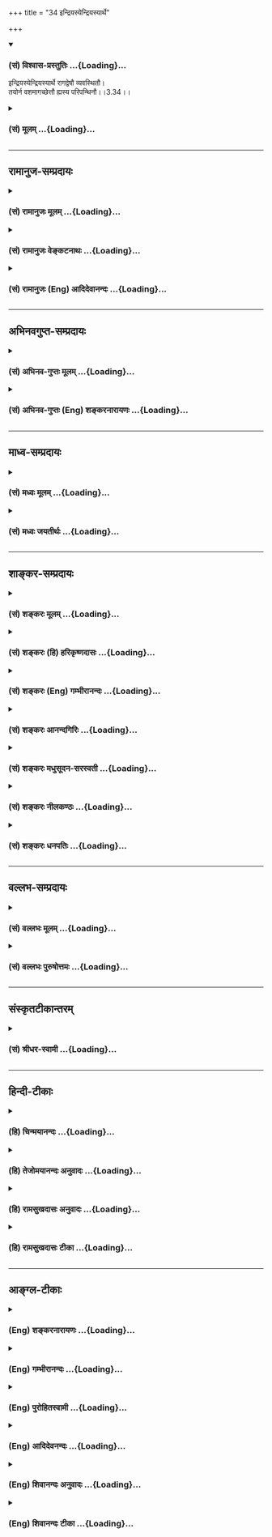 +++
title = "34 इन्द्रियस्येन्द्रियस्यार्थे"

+++
<div class="js_include" newlevelforh1="3" title="(सं) विश्वास-प्रस्तुतिः" unfilled url="/purANam/mahAbhAratam/06-bhIShma-parva/02-bhagavad-gItA-parva/saMskRtam/vishvAsa-prastutiH/03_karma-yogaH/34_indriyasyendriyas.md">
<details open><summary><h3>(सं) विश्वास-प्रस्तुतिः ...{Loading}...</h3></summary>

इन्द्रियस्येन्द्रियस्यार्थे रागद्वेषौ व्यवस्थितौ।  
तयोर्न वशमागच्छेत्तौ ह्यस्य परिपन्थिनौ।।3.34।।
</details>
</div>
<div class="js_include collapsed" newlevelforh1="3" title="(सं) मूलम्" unfilled url="/purANam/mahAbhAratam/06-bhIShma-parva/02-bhagavad-gItA-parva/saMskRtam/mUlam/03_karma-yogaH/34_indriyasyendriyas.md">
<details><summary><h3>(सं) मूलम् ...{Loading}...</h3></summary>

इन्द्रियस्येन्द्रियस्यार्थे रागद्वेषौ व्यवस्थितौ।  
तयोर्न वशमागच्छेत्तौ ह्यस्य परिपन्थिनौ।।3.34।।
</details>
</div>


_________________
## रामानुज-सम्प्रदायः
<div class="js_include collapsed" newlevelforh1="3" title="(सं) रामानुजः मूलम्" unfilled url="/purANam/mahAbhAratam/06-bhIShma-parva/02-bhagavad-gItA-parva/saMskRtam/rAmAnujaH/mUlam/03_karma-yogaH/34_indriyasyendriyas.md">
<details><summary><h3>(सं) रामानुजः मूलम् ...{Loading}...</h3></summary>

।।3.34।। श्रोत्रदिज्ञाने**न्द्रियस्य** अर्थे शब्दादौ
वागादिकर्मे**न्द्रियस्य** च **अर्थे** वचनादौ
प्राचीनवासनाजनिततदनुबुभूषारूपो रागः अवर्जनीयो व्यवस्थितः तदनुभवे
प्रतिहते च अवर्जनीयो द्वेषो व्यवस्थितः तौ एव ज्ञानयोगाय यतमानं
नियमितसर्वेन्द्रियं स्ववशे कृत्वा प्रसह्य स्वकार्येषु नियोजयतः। ततः च
अयम् आत्मस्वरूपानुभवविमुखो विनष्टो भवति। **तयोः न वशम् आगच्छेत्**
ज्ञानयोगारम्भेण रागद्वेषवशम् आगम्य न विनश्येत्। तौ रागद्वेषौ **हि अस्य**
दुर्जयौ शत्रू आत्मज्ञानाभ्यासं वारयतः।

</details>
</div>
<div class="js_include collapsed" newlevelforh1="3" title="(सं) रामानुजः वेङ्कटनाथः" unfilled url="/purANam/mahAbhAratam/06-bhIShma-parva/02-bhagavad-gItA-parva/saMskRtam/rAmAnujaH/venkaTanAthaH/03_karma-yogaH/34_indriyasyendriyas.md">
<details><summary><h3>(सं) रामानुजः वेङ्कटनाथः ...{Loading}...</h3></summary>

  
  
।।3.34।। वासनायाः स्वानुरूपचेष्टाहेतुत्वेऽवान्तरव्यापारोऽनन्तरमुच्यत
इत्यभिप्रायेणाह प्रकृत्यनुयायित्वेति। इन्द्रियस्येन्द्रियस्येति वीप्सा
सर्वेन्द्रियसङ्ग्रहार्थेत्यभिप्रायेण ज्ञानेन्द्रियकर्मेन्द्रियोपादानम्।
अर्थशब्दोऽत्र विषयपरः। साध्यस्य च
व्यापारविषयत्वाद्वचनादेरप्यत्रार्थशब्दार्थता दर्शिता। व्यवस्थितौ
इत्यत्रोपसर्गार्थविवरणम् अवर्जनीय इति। वासनाया इच्छाद्वारेणैव
प्रवृत्तिहेतुत्ववचनात् ज्ञानवासनैव कर्महेतुत्ववेषेण कर्मवासनत्युच्यते न
तु वासनान्तरमस्तीत्यपि सूचितं भवति। इन्द्रियस्येन्द्रियस्यार्थे रागद्वेषौ
व्यवस्थितौ इत्युक्ते शब्दादिविषयेषु रागवद्द्वेषोऽपि किं स्वरसवाही इति
शङ्का स्यात् तद्व्युदासायाहतदनुभव इति। ततः किं इति शङ्कायांसदृशं चेष्टते
3।33 इत्यनेनैकीकृत्यानुसन्दधानस्तात्पर्यार्थमाहतावेवमिति।
एवमुक्तवासनानुयायित्वप्रकारेणेत्यर्थः। नियमितसर्वेन्द्रियमित्यनेन बलात्
क्षणमात्रनिमीलनादिनियमनमुच्यतेस्वकार्येष्विति विषयानुभवेषु वचनादानादिषु
कर्मसु चेत्यर्थः। सङ्गात्सञ्जायते इत्यारभ्यबुद्धिनाशात्प्रणश्यति 2।6263
इत्यन्तं पूर्वप्रपञ्चितमवसरे स्मारयति ततश्चायमिति। तयोर्न वशमागच्छेत्
इत्येतन्न तावद्रागद्वेषनिषेधमात्रम् तदा ह्यौचित्यात् ज्ञानयोगाङ्गविधानं
स्यात्। तच्च ज्ञानयोगानादरणीयताप्रकरणासङ्गतम् अतोऽत्र यया वचनव्यक्त्या
ज्ञानयोगानादरणीयता सूच्येत सैव ग्राह्येत्यभिप्रायेणाह ज्ञानयोगेति।
कर्मयोगारम्भे तु चिराभ्यस्तसजातीयविषयेषु प्रवृत्तेर्न
रागद्वेषयोर्बलात्कार इति भावः। आगम्य न विनश्येदिति विनाशहेतुभूतं
तद्वशगमनं परिहरेदित्यर्थः। तद्वशगमने कथं विनाशः इति शङ्कायां
चतुर्थपादमवतारयतितौ हीति। काम एष क्रोध एषः 3।37़ इत्यादिभिः
श्लोकैर्वक्ष्यमाणमाकारमभिप्रेत्यदुर्जयौ शत्रू इत्युक्तम्। परिपन्थित्वं
प्रकृतविषयं योजयति आत्मज्ञानाभ्यासं वारयत इति। मुक्तिघण्टापथे
लुण्टाकवदवस्थितावित्यर्थः।  
  

</details>
</div>
<div class="js_include collapsed" newlevelforh1="3" title="(सं) रामानुजः (Eng) आदिदेवानन्दः" unfilled url="/purANam/mahAbhAratam/06-bhIShma-parva/02-bhagavad-gItA-parva/saMskRtam/rAmAnujaH/english/AdidevAnandaH/03_karma-yogaH/34_indriyasyendriyas.md">
<details><summary><h3>(सं) रामानुजः (Eng) आदिदेवानन्दः ...{Loading}...</h3></summary>

3.34 An unavoidable attraction has been fixed for organs of sense like
ear towards the objects like sound, and for organs of action like that
of tongue towards their objects like tasty food. This longing is in the
form of desire to experience these objects, which is caused by old
subtle impressions. When their experience is thwarted, an unavoidable
aversion is experienced. Thus, these two, attachment and aversion, bring
under their control one who aspires to follow Jnana Yoga, and forcibly
engage him in actions appropriate to them, in spite of his having
established some sort of control over the senses. Such an aspirant fails
to get the experience of the self, and therefore becomes completely
lost. So no one practising Jnana Yoga should come under the sway of
attachment and aversion, which are ruinous. These two, attachment and
aversion, are indeed his unconerable foes that deter him from the
practice of Jnana Yoga.

</details>
</div>


_________________
## अभिनवगुप्त-सम्प्रदायः
<div class="js_include collapsed" newlevelforh1="3" title="(सं) अभिनव-गुप्तः मूलम्" unfilled url="/purANam/mahAbhAratam/06-bhIShma-parva/02-bhagavad-gItA-parva/saMskRtam/abhinava-guptaH/mUlam/03_karma-yogaH/34_indriyasyendriyas.md">
<details><summary><h3>(सं) अभिनव-गुप्तः मूलम् ...{Loading}...</h3></summary>

।।3.34 3.35।। कथं तर्हि बन्धः इत्थमित्युच्यते +++(N omits इत्थम् K omits
इति)+++। इन्द्रियस्येति। श्रेयानिति। संसारी च प्रतिविषयं रागं द्वेषं च
गृह्णाति यतः कर्माणि आत्मकर्तृकाण्येव विमूढत्वादभिमन्यते इति सममपि
भोजनादिव्यवहारं कुर्वतोः ज्ञानिसंसारिणोरस्त्ययं विशेषः। अयं नः
सिद्धान्तः सर्वथा मुक्तसंगस्य स्वधर्मचारिणो नास्ति कश्चित्
पुण्यपापात्मको बन्धः। स्वधर्मो हि हृदयादनपायी स्वरसनिरूढ +++(N K निगूढः)+++
एव न तेन कश्चिदपि रिक्तो जन्तुर्जायते इत्यत्याज्यः।

</details>
</div>
<div class="js_include collapsed" newlevelforh1="3" title="(सं) अभिनव-गुप्तः (Eng) शङ्करनारायणः" unfilled url="/purANam/mahAbhAratam/06-bhIShma-parva/02-bhagavad-gItA-parva/saMskRtam/abhinava-guptaH/english/shankaranArAyaNaH/03_karma-yogaH/34_indriyasyendriyas.md">
<details><summary><h3>(सं) अभिनव-गुप्तः (Eng) शङ्करनारायणः ...{Loading}...</h3></summary>

3.34 See Comment under 3.35

</details>
</div>


_________________
## माध्व-सम्प्रदायः
<div class="js_include collapsed" newlevelforh1="3" title="(सं) मध्वः मूलम्" unfilled url="/purANam/mahAbhAratam/06-bhIShma-parva/02-bhagavad-gItA-parva/saMskRtam/madhvaH/mUlam/03_karma-yogaH/34_indriyasyendriyas.md">
<details><summary><h3>(सं) मध्वः मूलम् ...{Loading}...</h3></summary>

।।3.34।। तथापि शक्तितो निग्रहः कार्यः। निग्रहात्सद्यः प्रयोजनाभावेऽपि
भवत्येवातिप्रयत्नत इत्याशयवानाह इन्द्रियस्येति। तथा ह्युक्तम् संस्कारो
बलवानेष ब्रह्माद्या अपि तद्वशाः। तथापि सोऽन्यथाकर्तुं शक्यतेऽतिप्रयत्नतः
इति।

</details>
</div>
<div class="js_include collapsed" newlevelforh1="3" title="(सं) मध्वः जयतीर्थः" unfilled url="/purANam/mahAbhAratam/06-bhIShma-parva/02-bhagavad-gItA-parva/saMskRtam/madhvaH/jayatIrthaH/03_karma-yogaH/34_indriyasyendriyas.md">
<details><summary><h3>(सं) मध्वः जयतीर्थः ...{Loading}...</h3></summary>

।।3.34।। इन्द्रियस्य इत्यस्य सङ्गतिमाह **तथापी**ति। एवं तर्हिमयि सर्वाणि
कर्माणि 3।30 इतिविधानं फलकथनं च व्यर्थमित्याशङ्क्येति भावः।
यद्यपिप्रकृतिं यान्ति भूतानि 3।33 इति निग्रहोऽकिञ्चित्करस्तस्यापि
व्याहतमेतदुच्यत इत्यत उक्तं **निग्रहा**दिति।
निग्रहादित्याद्याशयवांस्तथापीत्याद्याहेति योजना। अत्रागमसम्मतिमाह
**तथाही**ति।

</details>
</div>


_________________
## शाङ्कर-सम्प्रदायः
<div class="js_include collapsed" newlevelforh1="3" title="(सं) शङ्करः मूलम्" unfilled url="/purANam/mahAbhAratam/06-bhIShma-parva/02-bhagavad-gItA-parva/saMskRtam/shankaraH/mUlam/03_karma-yogaH/34_indriyasyendriyas.md">
<details><summary><h3>(सं) शङ्करः मूलम् ...{Loading}...</h3></summary>

।।3.34।। **इन्द्रियस्येन्द्रियस्य अर्थे** सर्वेन्द्रियाणामर्थे
शब्दादिविषये इष्टे रागः अनिष्टे द्वेषः इत्येवं प्रतीन्द्रियार्थं
**रागद्वेषौ** अवश्यंभाविनौ तत्र अयं पुरुषकारस्य शास्त्रार्थस्य च विषय
उच्यते। शास्त्रार्थे प्रवृत्तः पूर्वमेव रागद्वेषयोर्वशं नागच्छेत्। या हि
पुरुषस्य प्रकृतिः सा रागद्वेषपुरःसरैव स्वकार्ये पुरुषं प्रवर्तयति। तदा
स्वधर्मपरित्यागः परधर्मानुष्ठानं च भवति। यदा पुनः रागद्वेषौ
तत्प्रतिपक्षेण नियमयति तदा शास्त्रदृष्टिरेव पुरुषः भवति न प्रकृतिवशः।
तस्मात् **तयोः** रागद्वेषयोः **वशं न आगच्छेत्** यतः **तौ हि अस्य**
पुरुषस्य **परिपन्थिनौ** श्रेयोमार्गस्य विघ्नकर्तारौ तस्करौ इव
पथीत्यर्थः।। तत्र रागद्वेषप्रयुक्तो मन्यते शास्त्रार्थमप्यन्यथा
परधर्मोऽपि धर्मत्वात् अनुष्ठेय एव इति तदसत्

</details>
</div>
<div class="js_include collapsed" newlevelforh1="3" title="(सं) शङ्करः (हि) हरिकृष्णदासः" unfilled url="/purANam/mahAbhAratam/06-bhIShma-parva/02-bhagavad-gItA-parva/saMskRtam/shankaraH/hindI/harikRShNadAsaH/03_karma-yogaH/34_indriyasyendriyas.md">
<details><summary><h3>(सं) शङ्करः (हि) हरिकृष्णदासः ...{Loading}...</h3></summary>

।।3.34।। यदि सभी जीव अपनीअपनी प्रकृतिके अनुरूप ही चेष्टा करते हैं
प्रकृतिसे रहित कोई है ही नहीं तब तो पुरुषके प्रयत्नकी आवश्यकता न रहनेसे
विधिनिषेध बतलानेवाला शास्त्र निरर्थक होगा इसपर यह कहते हैं इन्द्रिय
इन्द्रियके अर्थमें अर्थात् सभी इन्द्रियोंके शब्दादि विषयोंमें राग और
द्वेष स्थित हैं अर्थात् इष्टमें राग और अनिष्टमें द्वेष ऐसे प्रत्येक
इन्द्रियके विषयमें राग और द्वेष दोनों अवश्य रहते हैं। वहाँ
पुरुषप्रयत्नकी और शास्त्रकी आवश्यकताका विषय इस प्रकार बतलाते हैं
शास्त्रानुसार बर्तनेमें लगे हुए मनुष्यको चाहिये कि वह पहलेसे ही
रागद्वेषके वशमें न हो। अभिप्राय यह कि मनुष्यकी जो प्रकृति है वह
रागद्वेषपूर्वक ही अपने कार्यमें मनुष्यको नियुक्त करती है। तब स्वाभाविक
ही स्वधर्मका त्याग और परधर्मका अनुष्ठान होता है। परंतु जब यह जीव
प्रतिपक्षभावनासे रागद्वेषका संयम कर लेता है तब केवल शास्त्रदृष्टिवाला हो
जाता है फिर यह प्रकृतिके वशमें नहीं रहता। इसलिये ( कहते हैं कि )
मनुष्यको रागद्वेषके वशमें नहीं होना चाहिये क्योंकि वे ( रागद्वेष ) ही इस
जीवके परिपन्थी हैं अर्थात् चोरकी भाँति कल्याणमार्गमें विघ्न करनेवाले
हैं।

</details>
</div>
<div class="js_include collapsed" newlevelforh1="3" title="(सं) शङ्करः (Eng) गम्भीरानन्दः" unfilled url="/purANam/mahAbhAratam/06-bhIShma-parva/02-bhagavad-gItA-parva/saMskRtam/shankaraH/english/gambhIrAnandaH/03_karma-yogaH/34_indriyasyendriyas.md">
<details><summary><h3>(सं) शङ्करः (Eng) गम्भीरानन्दः ...{Loading}...</h3></summary>

3.34 Raga-dvesau, attraction and repulsion, in the following
manner-attraction towards desirable things, and repulsion against
undesirable things; (vyavasthitau, are ordained,) are sure to occur,
arthe, with regard to objects such as sound etc.; indriyasya indriyasya,
of all the organs, with regard to each of the organs. As to that, the
scope of personal effort and scriptural purpose are being stated as
follows: One who is engaged in the subject-matter of the scriptures
should, in the very beginning, not come under the influence of love and
hatred. For, that which is the nature of a person impels him to his
actions, verily under the influence eof love and hatred. And then follow
the rejection of one's own duty and the undertaking of somody else's
duty. On the other hand, when a person controls love and hatred with the
help of their opposites \[Ignorance, the cause of love and hatred, has
discrimination as its opposite.\], then he becomes mindful only of the
scriptural teachings; he ceases to be led by his nature. Therefore, na
agacchet, one should not come; vasam, under the sway; tayoh, of these
two, of love and hatred; hi because; tau, they; are asya, his, this
person's pari-panthinau, adversaries, who, like robbers, put obstacles
on his way to Liberation. This is the meaning. In this world, one
impelled by love and hatred misinterprets even the teaching of the
scriptures, and thinks that somody else's duty, too, has to be
undertaken just because it is a duty! That is wrong:

</details>
</div>
<div class="js_include collapsed" newlevelforh1="3" title="(सं) शङ्करः आनन्दगिरिः" unfilled url="/purANam/mahAbhAratam/06-bhIShma-parva/02-bhagavad-gItA-parva/saMskRtam/shankaraH/AnandagiriH/03_karma-yogaH/34_indriyasyendriyas.md">
<details><summary><h3>(सं) शङ्करः आनन्दगिरिः ...{Loading}...</h3></summary>

।।3.34।। सर्वस्य भूतवर्गस्य प्रकृतिवशवर्तित्वे
लौकिकवैदिकपुरुषकारविषयाभावाद्विधिनिषेधानर्थक्यमिति शङ्कते **यदीति।** ननु
यस्य न प्रकृतिरस्ति तस्य पुरुषकारसंभवादर्थवत्त्वं तद्विषये
विधिनिषेधयोर्भविष्यति नेत्याह **नचेति।** शङ्कितदोषं श्लोकेन परिहरति
**इदमित्यादिना।** वीप्सायाः सर्वकरणागोचरत्वं दर्शयति **सर्वेति।**
प्रत्यर्थं रागद्वेषयोरव्यवस्थायाः प्राप्तौ प्रत्यादिशति **इष्ट इति।**
प्रतिविषयं विभागेन तयोरन्यतरस्यावश्यकत्वेऽपि पुरुषकारविषयाभावप्रयुक्त्या
प्रागुक्तं दूषणं कथं समाधेयमित्याशङ्क्याह **तत्रेति।**
तयोरित्याद्यवतारितं भागं विभजते **शास्त्रार्थ इति।**
प्रकृतिवशत्वाज्जन्तोर्नैव नियोज्यत्वमित्याशङ्क्याह **या** **हीति।**
रागद्वेषद्वारा प्रकृतिवशवर्तित्वे स्वधर्मत्यागादि दुर्वारमित्युक्तम्
इदानीं विवेकविज्ञानेन रागादिनिवारणे शास्त्रीयदृष्ट्या प्रकृतिपारवश्यं
परिहर्तुं शक्यमित्याह **यदेति।** मिथ्याज्ञाननिबन्धनौ हि रागद्वेषौ
तत्प्रतिपक्षत्वं विवेकविज्ञानस्य मिथ्याज्ञानविरोधित्वादवधेयम्।
रागद्वेषयोर्मूलनिवृत्त्या निवृत्तौ प्रतिबन्धध्वंसे
कार्यसिद्धिमभिसंधायोक्तं **तदेति।** एवकारस्यान्ययोगव्यवच्छेदकत्वं
दर्शयति **नेति।** पूर्वोक्तं नियोगमुपसंहरति **तस्मादिति।** तत्र हेतुमाह
**यत इति।** हिशब्दोपात्तो हेतुर्यत इति प्रकटितः स च पूर्वेण तच्छब्देन
संबन्धनीयः। पुरुषपरिपन्थित्वमेव तयोः सोदाहरणं स्फोरयति
**श्रेयोमार्गस्येति।**

</details>
</div>
<div class="js_include collapsed" newlevelforh1="3" title="(सं) शङ्करः मधुसूदन-सरस्वती" unfilled url="/purANam/mahAbhAratam/06-bhIShma-parva/02-bhagavad-gItA-parva/saMskRtam/shankaraH/madhusUdana-sarasvatI/03_karma-yogaH/34_indriyasyendriyas.md">
<details><summary><h3>(सं) शङ्करः मधुसूदन-सरस्वती ...{Loading}...</h3></summary>

।।3.34।। ननु सर्वस्य प्राणिवर्गस्य प्रकृतिवशवर्तित्वे
लौकिकवैदिकपुरुषकारविषयाभावाद्विधिनिषेधानर्थक्यं प्राप्तं नच
प्रकृतिशून्यः कश्चिदस्ति यं प्रति तदर्थवत्त्वं स्यादित्यत आह
इन्द्रिस्येन्द्रियस्येति वीप्सया सर्वेषामिन्द्रियाणामर्थे विषये शब्दे
स्पर्शे रुपे रसे गन्धे च एवं कर्मेन्द्रिविषयेऽपि वचनादावनुकूले
शास्त्रनिषिद्धेऽपि रागः प्रतिकूले शास्त्रविहितेऽपि द्वेष इत्येवं
प्रतीन्द्रियार्थं रागद्वेषौ व्यवस्थितावानुकूल्यप्रातिकूल्यव्यवस्थया
स्थितौ नत्वनियमेन सर्वत्र तौ भवतः। तत्र पुरुषकारस्य शास्त्रस्य चायं
विषयो यत्तयोर्वशं नागच्छेदिति। कथं। या हि पुरुषस्य प्रकृतिः सा
बलवदनिष्टानुबन्धित्वज्ञानाभावसहकृतेष्टसाधनत्वज्ञाननिबन्धनं रागं
पुरस्कृत्यैव शास्त्रनिषिद्धे कलञ्जभक्षणादौ प्रवर्तयति तथा
बलवदिष्टसाधनत्वज्ञानाभावसहकृतानिष्टसाधनत्वज्ञाननिबन्धनं द्वेषं
पुरस्कृत्यैव शास्त्रविहितादपि सन्ध्यावन्दनादेर्निवर्तयति। तत्र शास्त्रेण
प्रतिषिद्धस्य बलवदनिष्टानुबन्धित्वे ज्ञापिते सहकार्यभावात्केवलं
दृष्टेष्टसाधनताज्ञानं मधुविषसंपृक्तान्नभोजनइव तत्र न रागं जनयितुं
शक्नोति। एवं विहितस्य शास्त्रेण बलवदिष्टानुबन्धित्वे बोधिते
सहकार्यभावात्केवलमनिष्टसाधनत्वज्ञानं भोजनादाविव तत्र न द्वेषं जनयितुं
शक्नोति। ततश्चाप्रतिबद्धं शास्त्रं विहिते पुरुषं प्रवर्तयति निषिद्धाच्च
निवर्तयतीति शास्त्रीयविवेकविज्ञानप्राबल्येन स्वाभाविकरागद्वेषयोः
कारणोपमर्देनोपमर्दान्न प्रकृतिर्विपरीतमार्गे पुरुषं शास्त्रदृष्टिं
प्रवर्तयितुं शक्नोतीति न शास्त्रस्य पुरुषकारस्य च वैयर्थ्यप्रसङ्गः। तयो
रागद्वेषयोर्वशं नागच्छेत्तदधीनो न प्रवर्तेत निवर्तेत वा। किंतु
शास्त्रीयतद्विपक्षज्ञानेन तत्कारणविघटनद्वारा तौ नाशयेत्। हि यस्मात् तौ
रागद्वेषौ स्वाभाविकदोषप्रयुक्तौ अस्य पुरुषस्य श्रेयोर्थिनः परिपन्थिनौ
शत्रू श्रेयोमार्गस्य विघ्नकर्तारौ दस्यूइव पथिकस्य। इदं चद्वये ह
प्राजापत्या देवाश्चासुराश्च ततः कानीयसा एव देवा ज्यायसा असुरास्त एषु
लोकेष्वस्पर्धन्त इत्यादिश्रुतौ
स्वाभाविकरागद्वेषनिमित्तशास्त्रविपरीतप्रवृत्तिमसुरत्वेन
शास्त्रीयप्रवृत्तिं च देवत्वेन निरूप्य व्याख्यातमतिविस्तरेणेत्युपरम्यते।

</details>
</div>
<div class="js_include collapsed" newlevelforh1="3" title="(सं) शङ्करः नीलकण्ठः" unfilled url="/purANam/mahAbhAratam/06-bhIShma-parva/02-bhagavad-gItA-parva/saMskRtam/shankaraH/nIlakaNThaH/03_karma-yogaH/34_indriyasyendriyas.md">
<details><summary><h3>(सं) शङ्करः नीलकण्ठः ...{Loading}...</h3></summary>

।।3.34।। एवं तर्हि पुरुषस्य स्वातन्त्र्याभावाद्विधिनिषेधशास्त्रं
व्यर्थमित्याशङ्क्याह **इन्द्रियस्येति।** इन्द्रियस्येन्द्रियस्येति
द्विर्वचनं वीप्सायाम्। प्रतीन्द्रियं स्वे स्वेऽर्थे शब्दादौ वचनादौ च
विषये रागद्वेषौ अनुकूले रागः प्रतिकूले द्वेषश्च व्यवस्थितौ नित्यसंबद्धौ
तत्र तयोर्वशं नागच्छेदिति शास्त्रस्याभ्यनुज्ञा। पुरुषस्य च तदनुष्ठाने
स्वातन्त्र्यमस्ति। हि यतः तौ रागद्वेषावेवास्य प्राणिनः परिपन्थिनौ
विरोधिनौ दृष्टद्वारेण प्रवर्तकत्वात्। न तु प्रकृत्यनुसारी ईश्वरोऽस्य
परिपन्थी। तस्य वैषम्यादिदोषापत्तेः। अयं भावः यथा ह्यस्तनेन
स्वाज्ञोल्लङ्घनजेनापराधेन कुपितो राजाऽपराधिनं हि निगडादौ निग्रहीतुं
स्वीयान्भटान्प्रवर्तयति स एवाद्यतनेन दानमानेन प्रसादित एनं तेषामेव
भटानामाधिपत्ये नियुङ्क्ते। एवं पूर्वकर्मानुसारी ईश्वरो रागादिद्वारा
पुरुषं बाधमानोऽपि विधिप्रतिषेधशास्त्रानुसारिणा तेनैव भक्ति
ध्यानप्रणिधानेनावर्जितः एनं रागादिजये नियुङ्क्ते
तस्माद्विधिप्रतिषेधशास्त्रस्य नानर्थक्यम्। पुरुषस्य
स्वातन्त्र्यसत्त्वात्। नापीश्वरे वैषम्यादिकम्। प्राणिकर्मायत्तत्वादिति।

</details>
</div>
<div class="js_include collapsed" newlevelforh1="3" title="(सं) शङ्करः धनपतिः" unfilled url="/purANam/mahAbhAratam/06-bhIShma-parva/02-bhagavad-gItA-parva/saMskRtam/shankaraH/dhanapatiH/03_karma-yogaH/34_indriyasyendriyas.md">
<details><summary><h3>(सं) शङ्करः धनपतिः ...{Loading}...</h3></summary>

।।3.34।। ननु सर्वस्यापि प्राणिजातस्य प्रकृत्यायत्तत्वात्पुरुषकारस्य
विषयालाभाद्विधिनिषेधशास्त्रानर्थक्यं प्राप्तमित्याशङक्याह
**इन्द्रियस्येति।** सर्वेन्द्रियाणामर्थे शब्दादिविषये इष्टे रागोऽनिष्टे
द्वेष इति प्रतिविषयं रागद्वेषाववश्यंभाविनौ तस्मात्तयोर्वशं
नागच्छेत्तदधीनो न प्रवर्त्तेत। तत्रायमेव पुरुषप्रयत्नस्य शास्त्रस्य च
विषय उच्यते। तथाहि इन्द्रियार्थसंनिकर्षे पदार्थ ज्ञानं ततो
मिथ्याज्ञानवशात्तत्र रागादिः प्रकृतिश्च रागादिपुरःसरैव पुरुषं स्वकार्ये
प्रवर्तयति तदा निषिद्धाचरणं विहितत्यागश्च संपद्यते। यदा पुनः
शास्त्रदृष्ट्या पूर्वमेव यथावद्वस्तु प्रतिभाति तदा मिथ्याज्ञाननिवृत्त्या
रागादिर्निवर्तते। सहकारीनिवृत्त्या च प्रकृतिः प्रवर्तयितुं न शक्नोति।
तस्मात्प्रथममेव पुरुषकारेण रागद्वेषयोर्वशं नागच्छेत्। नच पुरुषकारे
शास्त्रे च प्रवृत्तिरेव न सिध्यति प्रकृत्तेः प्रतिबन्धिकायाः सत्त्वादिति
वाच्यम्। अदृष्टस्य दृष्टसामग्रींविना प्रतिबन्धकत्वाभावात्। ननु
तुल्यन्यायेन दृष्टस्यापि शास्त्रादौ प्रवृत्तिरुपस्यादृष्टापेक्षतया
प्रकृत्यधीनत्वमेव पुनरागतमिति चेत्तर्हि तदनुकूलसंस्कारोऽपि
ब्राह्मणाद्यधिकारिजनेऽस्त्येवेति न काचिदनुपपत्तिः। नच ततएव सर्वं
भविष्यति किं विधिनिषेधमोक्षपरैः शास्त्रैरिति वाच्यम्। अदृष्टस्य
दृष्टसामग्र्यपेक्षाया आवश्यकत्वस्योक्तत्वात्। तथाच यथा लोके संस्काररुपेण
स्थितस्य कामस्य कामिनीदर्शनमुद्बोधकं तथा शास्त्रमपि। ननु शास्त्रश्रवणे
प्रवृत्तिजनकस्य तस्य किमुद्दीपकमितिचेत् यथा जनकस्य क्रीडार्थमुद्यानं
गतस्याकस्मिकं सिद्धवाक्यश्रवणं यथावा कार्यान्तरवशाच्छ्रवणशालायामागतस्य
तत्रत्यशब्दश्रवणं यथावा केनचिल्लौकिकेन निमित्तेन मित्रतां प्राप्तस्य
कस्यचिच्छिष्टस्य वचनमिति गृहाणेत्यलं विस्तरेण। हि यस्मात्तौ रागद्वेषौ
अस्य पुरुषस्य परिपन्थिनौ श्रेयोमार्गस्य विघ्नकरौ तस्कराविव पथि।

</details>
</div>


_________________
## वल्लभ-सम्प्रदायः
<div class="js_include collapsed" newlevelforh1="3" title="(सं) वल्लभः मूलम्" unfilled url="/purANam/mahAbhAratam/06-bhIShma-parva/02-bhagavad-gItA-parva/saMskRtam/vallabhaH/mUlam/03_karma-yogaH/34_indriyasyendriyas.md">
<details><summary><h3>(सं) वल्लभः मूलम् ...{Loading}...</h3></summary>

।।3.34।। नन्वेवं सति विधिनिषेधवैयर्थ्यं
प्रकृत्यधीनत्वात्सर्वस्येत्याशङ्क्याह इन्द्रियस्येति। न हि विधिनिषेधौ
तत्त्वज्ञात्यन्ताज्ञयोः प्रवर्त्तकौ अविषयत्वात्। किन्तु मध्यमस्येति
इन्द्रियरसवानेवाधिकारीति तस्य प्रतीन्द्रियार्थं रागद्वेषावन्तरस्वकृतौ
व्यवस्थितौ तदनधीनत्वमेव सिद्धिहेतुरिति अतस्तयोर्न वशमागच्छेत् तौ ह्यस्य
परिपन्थिनौ विवेकवित्तस्य कुपथप्रापकौ प्रसभं घातकावित्यर्थः।

</details>
</div>
<div class="js_include collapsed" newlevelforh1="3" title="(सं) वल्लभः पुरुषोत्तमः" unfilled url="/purANam/mahAbhAratam/06-bhIShma-parva/02-bhagavad-gItA-parva/saMskRtam/vallabhaH/puruShottamaH/03_karma-yogaH/34_indriyasyendriyas.md">
<details><summary><h3>(सं) वल्लभः पुरुषोत्तमः ...{Loading}...</h3></summary>

  
  
।।3.34।। ननु प्रकृतेर्भगवद्दत्तसामर्थ्यान्निग्रहादीनामसाधकत्वे
पुरुषसज्जीवानां कथं फलसिद्धिः इत्यत आहुः इन्द्रियस्येन्द्रियस्यार्थ इति।
इन्द्रियस्य इन्द्रियाणां जात्यभिप्रायेणैकवचनम् इन्द्रियस्यार्थे रूपादौ
रागद्वेषौ व्यवस्थितौ नियतभाव्यौ। इष्टे रागोऽनिष्टे द्वेषः। अवश्यमेतौ
भाविनौ। तयोरिष्टानिष्टयोः रागद्वेषयोर्वा वशं नागच्छेत्। यतस्तावस्य
परिपन्थिनौ द्वेषिणौ मार्गविच्छेदकौ। अत्रायमर्थः मायायाः स्वीयान्तानां
तत्सम्बन्धिनां च मोहनसामर्थ्यं भगवता दत्तमतः पुरुषांशो जीव
इन्द्रियादिवशं नागच्छेत्तदा मोहो न भवेत्। मायायाः
स्वसम्बन्धिमोहकसामर्थ्यज्ञापनायैव पूर्वं भूतानीति नपुंसकलिङ्गमुक्तम्।
अत्रोपदेशे चास्येत्यनेन पुल्लिङ्गमुक्तं विषयादिसङ्गस्य मोहरूपत्वादेव
श्रीभागवते 3।31।35 न तथाऽस्य भवेन्मोहो बन्धश्चात्मप्रसङ्गतः।
योषित्सङ्गाद्यथा पुंसो यथा तत्सङ्गिसङ्गतः।। इत्युक्तम्।  
  

</details>
</div>


_________________
## संस्कृतटीकान्तरम्
<div class="js_include collapsed" newlevelforh1="3" title="(सं) श्रीधर-स्वामी" unfilled url="/purANam/mahAbhAratam/06-bhIShma-parva/02-bhagavad-gItA-parva/saMskRtam/shrIdhara-svAmI/03_karma-yogaH/34_indriyasyendriyas.md">
<details><summary><h3>(सं) श्रीधर-स्वामी ...{Loading}...</h3></summary>

।।3.34।। नन्वेवं प्रकृत्यधीनैव चेत्पुरुषस्य प्रवृत्तिः तर्हि
विधिनिषेधवैयर्थ्यं प्राप्तमित्याशङ्क्याह **इन्द्रियस्येन्द्रियस्येति।**
वीप्सया प्रत्येकं सर्वेषामिन्द्रियाणामित्युक्तम्। अर्थे
स्वस्वविषयेऽनुकूले रागः प्रतिकूले द्वेषश्चेत्येवं रागद्वेषौ
व्यवस्थिताववश्यंभाविनौ। ततश्च तदनुरूपा प्रवृत्तिरिति भूतानां प्रकृतिः
तथापि तयोर्वशवर्ती न भवेदिति शास्त्रेण नियम्यते। हि यस्मादस्य
मुमुक्षोस्तौ परिपन्थिनौ प्रतिपक्षौ। अयं भावः। विषयस्मरणादिना
रागद्वेषावुत्पाद्यानवहितं पुरुषमनर्थेऽपि गम्भीरे स्रोतसीव
प्रकृतिर्बलात्प्रवर्तयति शास्त्रं तु ततः प्रागेव विषयेषु
रागद्वेषप्रतिबन्धके परमेश्वरभजनादौ प्रवर्तयति।
गम्भीरस्रोतःपातात्पूर्वमेव नावमाश्रित इव नानर्थं प्राप्नोतीति।

</details>
</div>


_________________
## हिन्दी-टीकाः
<div class="js_include collapsed" newlevelforh1="3" title="(हि) चिन्मयानन्दः" unfilled url="/purANam/mahAbhAratam/06-bhIShma-parva/02-bhagavad-gItA-parva/hindI/chinmayAnandaH/03_karma-yogaH/34_indriyasyendriyas.md">
<details><summary><h3>(हि) चिन्मयानन्दः ...{Loading}...</h3></summary>

।।3.34।। पूर्व श्लोक में कहा गया था कि शास्त्राध्ययन करने वाला ज्ञानवान्
पुरुष भी नैतिकता का उच्च जीवन जीने में अपने को असमर्थ पाता है क्योंकि
उसकी कुछ निम्न स्तर की प्रवृत्तियाँ कभीकभी उससे अधिक शक्तिशाली सिद्ध
होती हैं। सर्वत्र अनुपलब्ध औषधि का उपचार लिख देना रोग का निवारण करना
नहीं कहलाता। दार्शनिक तत्त्ववेत्ता का यह कर्तव्य है कि वह केवल हमारे
वर्तमान जीवन की दुर्बलताओं को ही नहीं दर्शाये बल्कि पूर्णत्व की स्थिति
का ज्ञान कराकर उस साधन मार्ग को भी दिखाये जिससे हम दोषमुक्त होकर
पूर्णस्वरूप में स्थित हो सकें। केवल ऐसा करके ही वह दार्शनिक तत्त्वविज्ञ
पुरुष अपनी पीढ़ी को कृतार्थ कर सकता है। यह सत्य है कि प्रत्येक मनुष्य
अपने स्वभावानुसार कार्य करता है परन्तु यह स्वभाव वह अपने कर्म एवं
विचारों के द्वारा बनाता है और न कि किसी अन्य के कारण। अत यहाँ पुरुषार्थ
के लिये अवसर है। उसी को यहाँ श्रीकृष्ण बता रहे हैं। प्रत्येक इन्द्रिय के
विषय के प्रति प्रत्येक व्यक्ति के मन में राग अथवा द्वेष उत्पन्न होता है।
शब्दस्पर्शादि इन्द्रियों के विषय स्वयं किसी भी प्रकार हमारे अन्तकरण में
दुख या विक्षेप उत्पन्न नहीं कर सकते। विषयों के ग्रहण करके मन किसी के
प्रति राग और किसी के प्रति द्वेष रखता है और मन के इन रागद्वेषों के कारण
प्रिय या अप्रिय विषय के दर्शन अथवा प्राप्ति से मनुष्य को हर्ष या विषाद
होता है। स्वयं रागद्वेष्ा को उत्पन्न करके मनुष्य का फिर प्रयत्न होता है
प्रिय की प्राप्ति और अप्रिय का त्याग। विषयों के प्रति राग और द्वेष सदा
परिवर्तित होते रहने के कारण वह सदा ही क्षुब्धचित्त बना रहता है।
श्रीकृष्ण कहते हैं कि ये रागद्वेष ही लुटेरे हैं जो मन की शांति का हरण कर
लेते हैं और जिनके कारण मनुष्य सच्चा जीवन नहीं जी पाता। वास्तव में यह दुख
की बात है। वस्तुस्थिति को दर्शाकर भगवान् समस्त साधकों को उपदेश देते हैं
कि मनुष्य को चाहिये कि वह इन दोनों के वश में न होवे। प्रत्यक्ष या
अप्रत्यक्ष किसी भी रूप में बाह्य जगत् से पलायन करने का उपदेश गीता में
कहीं पर भी नहीं मिलता। भगवान् का उपदेश तो यहाँ और अभी जीवन की उपलब्ध
परिस्थितियों में शरीर मन और बुद्धि के माध्यम से सब अनुभवों को प्राप्त
करते हुये जीने के लिये है। आग्रह केवल इस बात का है कि सभी परिस्थितियों
में मनुष्य को मन आदि उपाधियों का स्वामी बनकर रहना चाहिये और न कि उनका
दास बनकर। इस प्रकार के स्वामित्व को प्राप्त करने का उपाय राग और द्वेष से
मुक्त हो जाना है।  
  
रागद्वेष से मुक्ति पाने के लिये मिथ्या अहंकार तथा तज्जनित अन्य
प्रवृत्तियों को समाप्त करना चाहिये क्योंकि राग और द्वेष अहंकार से
सम्बन्धित हैं। इसलिए अहंकाररहित कर्म करने पर वासनाओं का क्षय हो जाता है।
वासनाओं से उत्पन्न होता है मन और वहीं पर अहंकार का खेल होता है। जैसेजैसे
वासनायें क्षीण होती जाती हैं वैसेवैसे मन भी नष्ट हो जाता है। मन के नष्ट
होने पर शुद्ध आत्मा का प्रतिबिम्ब रूप अहंकार भी नष्ट हो जाता है। भगवान्
वासना क्षय का उपाय निम्न श्लोक में बताते हैं

</details>
</div>
<div class="js_include collapsed" newlevelforh1="3" title="(हि) तेजोमयानन्दः अनुवादः" unfilled url="/purANam/mahAbhAratam/06-bhIShma-parva/02-bhagavad-gItA-parva/hindI/tejomayAnandaH/anuvAdaH/03_karma-yogaH/34_indriyasyendriyas.md">
<details><summary><h3>(हि) तेजोमयानन्दः अनुवादः ...{Loading}...</h3></summary>

।।3.34।। इन्द्रियइन्द्रिय (अर्थात् प्रत्येक इन्द्रिय) के विषय के प्रति
(मन में) रागद्वेष रहते हैं; मनुष्य को चाहिये कि वह उन दोनों के वश में न
हो; क्योंकि वे इसके (मनुष्य के) शत्रु हैं।।

</details>
</div>
<div class="js_include collapsed" newlevelforh1="3" title="(हि) रामसुखदासः अनुवादः" unfilled url="/purANam/mahAbhAratam/06-bhIShma-parva/02-bhagavad-gItA-parva/hindI/rAmasukhadAsaH/anuvAdaH/03_karma-yogaH/34_indriyasyendriyas.md">
<details><summary><h3>(हि) रामसुखदासः अनुवादः ...{Loading}...</h3></summary>

।।3.34।। इन्द्रिय-इन्द्रियके अर्थमें (प्रत्येक इन्द्रियके प्रत्येक
विषयमें) मनुष्यके राग और द्वेष व्यवस्थासे (अनुकूलता और प्रतिकूलताको
लेकर) स्थित हैं। मनुष्यको उन दोनोंके वशमें नहीं होना चाहिये; क्योंकि वे
दोनों ही इसके (पारमार्थिक मार्गमें विघ्न डालनेवाले) शत्रु हैं।

</details>
</div>
<div class="js_include collapsed" newlevelforh1="3" title="(हि) रामसुखदासः टीका" unfilled url="/purANam/mahAbhAratam/06-bhIShma-parva/02-bhagavad-gItA-parva/hindI/rAmasukhadAsaH/TIkA/03_karma-yogaH/34_indriyasyendriyas.md">
<details><summary><h3>(हि) रामसुखदासः टीका ...{Loading}...</h3></summary>

3.34।।***व्याख्या--*'इन्द्रियस्येन्द्रियस्यार्थे रागद्वेषौ
व्यवस्थितौ'--**प्रत्येक इन्द्रियके प्रत्येक विषयमें राग-द्वेषको अलग-अलग
स्थित बतानेके लिये यहाँ **'इन्द्रियस्य'** पद दो बार प्रयुक्त हुआ है।
तात्पर्य यह है कि प्रत्येक इन्द्रिय-(श्रोत्र, त्वचा, नेत्र, रसना और
घ्राण-) के प्रत्येक विषय-(शब्द, स्पर्श, रूप, रस और गन्ध-) में
अनुकूलता-प्रतिकूलताकी मान्यतासे मनुष्यके राग-द्वेष स्थित रहते हैं।
इन्द्रियके विषयमें अनुकूलताका भाव होनेपर मनुष्यका उस विषयमें 'राग' हो
जाता है और प्रतिकूलताका भाव होनेपर उस विषयमें 'द्वेष' हो जाता
है। वास्तवमें देखा जाय तो राग-द्वेष इन्द्रियोंके विषयोंमें नहीं रहते। यदि
विषयोंमें राग-द्वेष स्थित होते तो एक ही विषय सभीको समानरूपसे प्रिय अथवा
अप्रिय लगता। परन्तु ऐसा होता नहीं; जैसे--वर्षा किसानको तो प्रिय लगती है,
पर कुम्हारको अप्रिय। एक मनुष्यको भी कोई विषय सदा प्रिय या अप्रिय नहीं
लगता; जैसे--ठंडी हवा गरमीमें अच्छी लगती है, पर सरदीमें बुरी। इस प्रकार
सब विषय अपने अनुकूलता या प्रतिकूलताके भावसे ही प्रिय अथवा अप्रिय लगते
हैं अर्थात् मनुष्य विषयोंमें अपना अनुकूल या प्रतिकूल भाव करके उनको अच्छा
या बुरा मानकर राग-द्वेष कर लेता है। इसलिये भगवान्ने राग-द्वेषको प्रत्येक
इन्द्रियके प्रत्येक विषयमें स्थित बताया है।  
  
वास्तवमें राग-द्वेष माने हुए 'अहम्'-(मैं-पन-) में रहते हैं **(टिप्पणी प₀
176)**। शरीरसे माना हुआ सम्बन्ध हीअहम् कहलाता है। अतः जबतक शरीरसे माना
हुआ सम्बन्ध रहता है, तबतक उसमें रागद्वेष रहते हैं और वे ही राग-द्वेष,
बुद्धि, मन, इन्द्रियों तथा इन्द्रियोंके विषयोंमें प्रतीत होते हैं। इसी
अध्यायके सैंतीसवेंसे तैंतालीसवें श्लोकतक भगवान्ने इन्हीं राग-द्वेषको
'काम' और 'क्रोध' के नामसे कहा है। राग और द्वेषके ही स्थूलरूप काम और
क्रोध हैं। चालीसवें श्लोकमें बताया है कि यह 'काम' इन्द्रियों, मन और
बुद्धिमें रहता है। विषयोंकी तरह इनमें (इन्द्रियों, मन और बुद्धिमें)
'काम' की प्रतीति होनेके कारण ही भगवान्ने इनको 'काम' का निवास-स्थान बताया
है। जैसे विषयोंमें राग-द्वेषकी प्रतीतिमात्र है, ऐसे ही इन्द्रियों, मन और
बुद्धिमें भी रागद्वेषकी प्रतीतिमात्र है। ये इन्द्रियाँ मन और बुद्धि तो
केवल कर्म करनेके करण (औजार) हैं। इनमें काम-क्रोध अथवा राग-द्वेष हैं ही
कहाँ; इसके सिवाय दूसरे अध्यायके उनसठवें श्लोकमें भगवान् कहते हैं कि
इन्द्रियोंके द्वारा विषयोंको ग्रहण न करनेवाले पुरुषके विषय तो निवृत्त हो
जाते हैं, पर उनमें रहनेवाला उसका राग निवृत्त नहीं होता। यह राग
परमात्माका साक्षात्कार होनेपर निवृत्त हो जाता है।  
  
**'तयोर्न वशमागच्छेत्'** इन पदोंसे भगवान् साधकको आश्वासन देते हैं कि
राग-द्वेषकी वृत्ति उत्पन्न होनेपर उसे साधन और साध्यसे कभी निराश नहीं
होना चाहिये ,अपितु राग-द्वेषकी वृत्तिके वशीभूत होकर उसे किसी कार्यमें
प्रवृत्त अथवा निवृत्त नहीं होना चाहिये। कर्मोंमें प्रवृत्ति या निवृत्ति
शास्त्रके अनुसार ही होनी चाहिये (गीता 16।24)। यदि राग-द्वेषको लेकर ही
साधककी कर्मोंमें प्रवृत्ति या निवृत्ति होती है तो इसका तात्पर्य यह होता
है कि साधक राग-द्वेषके वशमें हो गया। रागपूर्वक प्रवृत्ति या निवृत्ति
होनेसे 'राग' पुष्ट होता है और द्वेषपूर्वक प्रवृत्ति या निवृत्ति होनेसे
'द्वेष' पुष्ट होता है। इस प्रकार राग-द्वेष पुष्ट होनेके फलस्वरूप पतन ही
होता है। जब साधक संसारका कार्य छोड़कर भजनमें लगता है, तब संसारकी अनेक
अच्छी और बुरी स्फुरणाएँ उत्पन्न होने लगती हैं, जिनसे वह घबरा जाता है।
यहाँ भगवान् साधकको मानो आश्वासन देते हैं कि उसे इन स्फुरणाओंसे घबराना
नहीं चाहिये। इन स्फुरणाओंकी वास्तवमें सत्ता ही नहीं है; क्योंकि ये
उत्पन्न होती हैं; और यह सिद्धान्त है कि उत्पन्न होनेवाली वस्तु नष्ट
होनेवाली होती है। अतः विचारपूर्वक देखा जाय तो स्फुरणाएँ आ नहीं रही हैं,
प्रत्युत जा रही हैं। कारण यह है कि संसारका कार्य करते समय अवकाश न
मिलनेसे स्फुरणाएँ दबी रहती हैं और संसारका कार्य छोड़ते ही अवकाश मिलनेसे
पुराने संस्कार स्फुरणाओंके रूपमें बाहर निकलने लगते हैं। अतः साधकको इन
अच्छी या बुरी स्फुरणाओंसे भी राग-द्वेष नहीं करना चाहिये, प्रत्युत
सावधानीपूर्वक इनकी उपेक्षा करते हुए स्वयं तटस्थ रहना चाहिये। इसी
प्रकारउसे पदार्थ, व्यक्ति, विषय आदिमें भी राग-द्वेष नहीं करना चाहिये।

</details>
</div>


_________________
## आङ्ग्ल-टीकाः
<div class="js_include collapsed" newlevelforh1="3" title="(Eng) शङ्करनारायणः" unfilled url="/purANam/mahAbhAratam/06-bhIShma-parva/02-bhagavad-gItA-parva/english/shankaranArAyaNaH/03_karma-yogaH/34_indriyasyendriyas.md">
<details><summary><h3>(Eng) शङ्करनारायणः ...{Loading}...</h3></summary>

3.34. \[For a man of worldly life\] there are likes and dislikes clearly
fixed with regard to the objects of each of his sense organs. These are
the obstacles for him. \[The wise\] would not come under the control of
these.

</details>
</div>
<div class="js_include collapsed" newlevelforh1="3" title="(Eng) गम्भीरानन्दः" unfilled url="/purANam/mahAbhAratam/06-bhIShma-parva/02-bhagavad-gItA-parva/english/gambhIrAnandaH/03_karma-yogaH/34_indriyasyendriyas.md">
<details><summary><h3>(Eng) गम्भीरानन्दः ...{Loading}...</h3></summary>

3.34 Attraction and repulsion are ordained with regard to the objects of
all the organs. One should not come under the sway of these two, because
they are his adversaries.

</details>
</div>
<div class="js_include collapsed" newlevelforh1="3" title="(Eng) पुरोहितस्वामी" unfilled url="/purANam/mahAbhAratam/06-bhIShma-parva/02-bhagavad-gItA-parva/english/purohitasvAmI/03_karma-yogaH/34_indriyasyendriyas.md">
<details><summary><h3>(Eng) पुरोहितस्वामी ...{Loading}...</h3></summary>

3.34 The love and hate which are aroused by the objects of sense arise
from Nature; do not yield to them. They only obstruct the path.

</details>
</div>
<div class="js_include collapsed" newlevelforh1="3" title="(Eng) आदिदेवनन्दः" unfilled url="/purANam/mahAbhAratam/06-bhIShma-parva/02-bhagavad-gItA-parva/english/AdidevanandaH/03_karma-yogaH/34_indriyasyendriyas.md">
<details><summary><h3>(Eng) आदिदेवनन्दः ...{Loading}...</h3></summary>

3.34 Each sense has fixed attachment to, and aversion for, its
corresponding object. But no one should come under their sway; for they
are his foes.

</details>
</div>
<div class="js_include collapsed" newlevelforh1="3" title="(Eng) शिवानन्दः अनुवादः" unfilled url="/purANam/mahAbhAratam/06-bhIShma-parva/02-bhagavad-gItA-parva/english/shivAnandaH/anuvAdaH/03_karma-yogaH/34_indriyasyendriyas.md">
<details><summary><h3>(Eng) शिवानन्दः अनुवादः ...{Loading}...</h3></summary>

3.34 Attachment and aversion for the objects of the senses abide in the
senses; let none come under their sway; for, they are his foes.

</details>
</div>
<div class="js_include collapsed" newlevelforh1="3" title="(Eng) शिवानन्दः टीका" unfilled url="/purANam/mahAbhAratam/06-bhIShma-parva/02-bhagavad-gItA-parva/english/shivAnandaH/TIkA/03_karma-yogaH/34_indriyasyendriyas.md">
<details><summary><h3>(Eng) शिवानन्दः टीका ...{Loading}...</h3></summary>

3.34 इन्द्रियस्य इन्द्रियस्य of each sense; अर्थे in the object;
रागद्वेषौ attachment and aversion; व्यवस्थितौ seated; तयोः of these two;
न not; वशम् sway; आगच्छेत् should come under; तौ these two; हि verily;
अस्य his; परिपन्थिनौ foes.Commentary Each sense has got attraction for a
pleasant object and aversion for a disagreeable object. If one can
control these two currents; viz.; attachment and aversion; he will not
come under the sway of these two currents. Here lies the scope for
personal exertion or Purushartha. Nature which contains the sum total of
ones Samskaras or the latent selfproductive impressions of the past
actions of merit and demerit draws a man to its course through the two
currents; attachment and aversion. If one can control these two
currents; if he can rise above the sway of love and hate through
discrimination and Vichara or right eniry; he can coner Nature and
attain immortality and eternal bliss. He willl no longer be subject to
his own nature now. One should always exert to free himself from
attachment and aversion to the objects of the senses.

</details>
</div>

